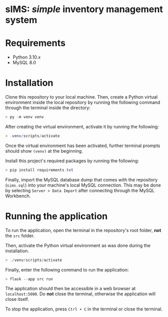 # sIMS: *simple* inventory management system

# Requirements
* Python 3.10.x
* MySQL 8.0

# Installation
Clone this repository to your local machine. Then, create a Python virtual environment inside the local repository by running the following command through the terminal inside the directory:
```powershell
> py -m venv venv
```

After creating the virtual environment, activate it by running the following:
```powershell
> .venv/scripts/activate
```
Once the virtual environment has been activated, further terminal prompts should show `(venv)` at the beginning.

Install this project's required packages by running the following:
```powershell
> pip install requirements.txt
```

Finally, import the MySQL database dump that comes with the repository (`sims.sql`) into your machine's local MySQL connection. This may be done by selecting `Server > Data Import` after connecting through the MySQL Workbench.

# Running the application
To run the application, open the terminal in the repository's root folder, **not** the `src` folder.

Then, activate the Python virtual environment as was done during the installation.
```powershell
> ./venv/scripts/activate
```

Finally, enter the following command to run the application:
```powershell
> flask --app src run
```

The application should then be accessible in a web browser at `localhost:5000`. Do **not** close the terminal, otherwise the application will close itself.

To stop the application, press `Ctrl + C` in the terminal or close the terminal.
